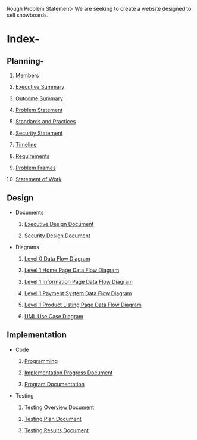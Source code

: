 Rough Problem Statement- We are seeking to create a website designed to sell snowboards.

# Index-

## Planning-

  1. [Members](https://github.com/KadeSchrock/Project-1/blob/main/Planning/Team%20Details%20and%20Problem%20Statement/members.pdf)
  
  1. [Executive Summary](https://github.com/KadeSchrock/Project-1/blob/main/Planning/executive-summary.md)

  1. [Outcome Summary](https://github.com/KadeSchrock/Project-1/blob/main/Planning/outcome-summary.md)

  1. [Problem Statement](https://github.com/KadeSchrock/Project-1/blob/main/Planning/Team%20Details%20and%20Problem%20Statement/problem-statement.md)
  
  1. [Standards and Practices](https://github.com/KadeSchrock/Project-1/blob/main/Planning/Standards%20and%20Practices/standards-and-practices.md)
  
  1. [Security Statement](https://github.com/KadeSchrock/Project-1/blob/main/Planning/%20security-statement.md)

  1. [Timeline](https://github.com/KadeSchrock/Project-1/blob/main/Planning/Timeline/snowboard-timeline.png)

  1. [Requirements](https://github.com/KadeSchrock/Project-1/blob/main/Planning/requirements.md)

  2. [Problem Frames](https://github.com/KadeSchrock/Project-1/tree/main/Planning/Problem%20Frames)

  1. [Statement of Work](https://github.com/KadeSchrock/Project-1/blob/main/Planning/statement-of-work.md)

## Design

  - Documents
    
    1. [Executive Design Document](https://github.com/KadeSchrock/Project-1/blob/main/Design/executive-design-document.md)
       
    2. [Security Design Document](https://github.com/KadeSchrock/Project-1/blob/main/Design/security-design-document.md)
       
  - Diagrams
    
    1. [Level 0 Data Flow Diagram](https://github.com/KadeSchrock/Project-1/blob/main/Design/Diagrams/level0-dfd.jpg)
       
    2. [Level 1 Home Page Data Flow Diagram](https://github.com/KadeSchrock/Project-1/blob/main/Design/Diagrams/level1-home-page-dfd.jpg)
       
    3. [Level 1 Information Page Data Flow Diagram](https://github.com/KadeSchrock/Project-1/blob/main/Design/Diagrams/level1-information-page-dfd.jpg)
       
    4. [Level 1 Payment System Data Flow Diagram](https://github.com/KadeSchrock/Project-1/blob/main/Design/Diagrams/level1-payment-system-dfd.jpg)
       
    5. [Level 1 Product Listing Page Data Flow Diagram](https://github.com/KadeSchrock/Project-1/blob/main/Design/Diagrams/level1-product-listing-page-dfd-v2.jpg)
        
    6. [UML Use Case Diagram](https://github.com/KadeSchrock/Project-1/blob/main/Design/Diagrams/uml-use-case-diagram.png)

## Implementation

  - Code
    
      1. [Programming](https://github.com/KadeSchrock/Project-1/tree/main/Implementation/Code)
         
      2. [Implementation Progress Document](https://github.com/KadeSchrock/Project-1/blob/main/Implementation/Documentation/implementation-progress-document.md)
      
      3. [Program Documentation](https://github.com/KadeSchrock/Project-1/blob/main/Implementation/Documentation/program-documentation.md)
 
  - Testing
    
      1. [Testing Overview Document](https://github.com/KadeSchrock/Project-1/blob/main/Implementation/Testing/testing-overview.md)
         
      3. [Testing Plan Document](https://github.com/KadeSchrock/Project-1/blob/main/Implementation/Testing/testing-plan.md)
         
      4. [Testing Results Document](https://github.com/KadeSchrock/Project-1/blob/main/Implementation/Testing/testing-results.md)
